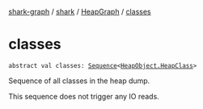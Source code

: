 [shark-graph](../../index.md) / [shark](../index.md) / [HeapGraph](index.md) / [classes](./classes.md)

# classes

`abstract val classes: `[`Sequence`](https://kotlinlang.org/api/latest/jvm/stdlib/kotlin.sequences/-sequence/index.html)`<`[`HeapObject.HeapClass`](../-heap-object/-heap-class/index.md)`>`

Sequence of all classes in the heap dump.

This sequence does not trigger any IO reads.

